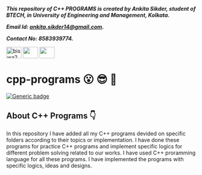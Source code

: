 
***This repository of C++ PROGRAMS is created by Ankita Sikder, student of BTECH, in University of Engineering and Management, Kolkata.***

***Email Id: ankita.sikder14@gmail.com.***

***Contact No: 8583939774.***

<p align="left">
<a href="https://www.facebook.com/ankita.sikder.104" target="blank"><img align="center" src="https://cdn.jsdelivr.net/npm/simple-icons@3.0.1/icons/facebook.svg" alt="biswa2210" height="30" width="40" /></a>
<a href="https://www.instagram.com/ankita.sikder14" target="blank"><img align="center" src="https://cdn.jsdelivr.net/npm/simple-icons@3.0.1/icons/instagram.svg" alt="" height="30" width="40" /></a>
<a href="https://github.com/ankitasikder" target="blank"><img align="center" src="https://cdn.jsdelivr.net/npm/simple-icons@3.0.1/icons/github.svg" alt="" height="30" width="40" /></a>
</p>

# cpp-programs :open_mouth: :sunglasses: :facepunch:

[![Generic badge](https://img.shields.io/badge/c%2B%2B-programming-pink)](https://shields.io/) 

## About C++ Programs :point_down:

<div align="justified">

In this repository I have added all my C++ programs devided on specific folders according to their topics or implementation. I have done these programs for practice C++ programs and implement specific logics for different problem solving related to our works. I have used C++ proramming language for all these programs. I have implemented the programs with specific logics, ideas and designs.

</div>
     

